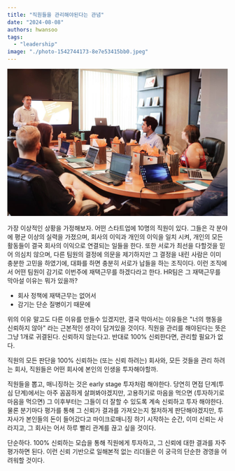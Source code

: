 ```yaml
---
title: "직원들을 관리해야된다는 관념"
date: "2024-08-08"
authors: hwansoo
tags:
  - "leadership"
image: "./photo-1542744173-8e7e53415bb0.jpeg"
---
```

![featured image](./photo-1542744173-8e7e53415bb0.jpeg)

가장 이상적인 상황을 가정해보자. 어떤 스타트업에 10명의 직원이 있다. 그들은 각 분야에 평균 이상의 실력을 가졌으며, 회사의 이익과 개인의 이익을 일치 시켜, 개인의 모든 활동들이 결국 회사의 이익으로 연결되는 일들을 한다. 또한 서로가 최선을 다할것을 믿어 의심치 않으며, 다른 팀원의 결정에 의문을 제기하지만 그 결정을 내린 사람은 이미 충분한 고민을 하였기에, 대화를 하면 충분히 서로가 납들을 하는 조직이다. 이런 조직에서 어떤 팀원이 감기로 이번주에 재택근무를 하겠다라고 한다. HR팀은 그 재택근무를 막아설 이유는 뭐가 있을까? 

- 회사 정책에 재택근무는 없어서
- 감기는 단순 질병이기 때문에
  
위의 이유 말고도 다른 이유를 만들수 있겠지만, 결국 막아서는 이유들은 "너의 행동을 신뢰하지 않아" 라는 근본적인 생각이 담겨있을 것이다. 
직원을 관리를 해야된다는 뜻은 그냥 1개로 귀결된다. 신뢰하지 않는다고. 반대로 100% 신뢰한다면, 관리할 필요가 없다.

직원의 모든 판단을 100% 신뢰하는 (또는 신뢰 하려는) 회사와, 모든 것들을 관리 하려는 회사, 직원들은 어떤 회사에 본인의 인생을 투자해야할까.

직원들을 뽑고, 매니징하는 것은 early stage 투자처럼 해야한다. 당연히 면접 단계(투심 단계)에서는 아주 꼼꼼하게 살펴봐야겠지만, 고용하기로 마음을 먹으면 (투자하기로 마음을 먹으면) 그 이후부터는 그들이 더 잘할 수 있도록 계속 신뢰하고 투자 해야한다. 물론 분기마다 평가를 통해 그 신뢰가 결과를 가져오는지 철저하게 판단해야겠지만, 투자사가 본인들의 돈이 들어갔다고 마이크로매니징 하기 시작하는 순간, 이미 신뢰는 사라지고, 그 회사는 어서 하루 빨리 관계를 끊고 싶을 것이다.

단순하다. 100% 신뢰하는 모습을 통해 직원에게 투자하고, 그 신뢰에 대한 결과를 자주 평가하면 된다. 이런 신뢰 기반으로 일해본적 없는 리더들은 이 궁극의 단순한 경영을 어려워할 것이다.